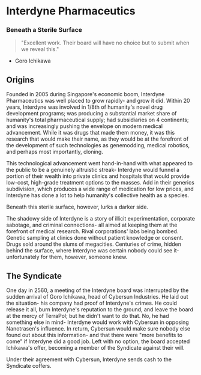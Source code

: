 # Interdyne Pharmaceutics
### Beneath a Sterile Surface
> "Excellent work. Their board will have no choice but to submit when we reveal this."
- Goro Ichikawa

## Origins
Founded in 2005 during Singapore's economic boom, Interdyne Pharmaceutics was well placed to grow rapidly- and grow it did. Within 20 years, Interdyne was involved in 1/8th of humanity's novel drug development programs; was producing a substantial market share of humanity's total pharmaceutical supply; had subsidiaries on 4 continents; and was increasingly pushing the envelope on modern medical advancement. While it was drugs that made them money, it was this research that would make their name, as they would be at the forefront of the development of such technologies as genemodding, medical robotics, and perhaps most importantly, cloning.

This technological advancement went hand-in-hand with what appeared to the public to be a genuinely altruistic streak- Interdyne would funnel a portion of their wealth into private clinics and hospitals that would provide low-cost, high-grade treatment options to the masses. Add in their generics subdivision, which produces a wide range of medication for low prices, and Interdyne has done a lot to help humanity's collective health as a species.

Beneath this sterile surface, however, lurks a darker side.

The shadowy side of Interdyne is a story of illicit experimentation, corporate sabotage, and criminal connections- all aimed at keeping them at the forefront of medical research. Rival corporations' labs being bombed. Genetic sampling at clinics done without patient knowledge or consent. Drugs sold around the slums of megacities. Centuries of crime, hidden behind the surface, where Interdyne was certain nobody could see it- unfortunately for them, however, someone knew.

## The Syndicate
One day in 2560, a meeting of the Interdyne board was interrupted by the sudden arrival of Goro Ichikawa, head of Cybersun Industries. He laid out the situation- his company had proof of Interdyne's crimes. He could release it all, burn Interdyne's reputation to the ground, and leave the board at the mercy of TerraPol; but he didn't want to do that. No, he had something else in mind- Interdyne would work with Cybersun in opposing Nanotrasen's influence. In return, Cybersun would make sure nobody else found out about this information- and that there were "more benefits to come" if Interdyne did a good job. Left with no option, the board accepted Ichikawa's offer, becoming a member of the Syndicate against their will.

Under their agreement with Cybersun, Interdyne sends cash to the Syndicate coffers.